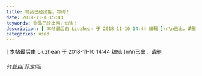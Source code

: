 ```yaml
---
title: 物品已经出售，勿询！
date: 2018-11-4 15:43
keywords: 物品已经出售，勿询！
description: [ 本帖最后由 Liuzhean 于 2018-11-10 14:44 编辑 ]\n\n已出，请删
categories: used
---
```

<td class="t_f" id="postmessage_2215564">

[ 本帖最后由 Liuzhean 于 2018-11-10 14:44 编辑 ]\n\n已出，请删</td>
###### 转载自[菲龙网]